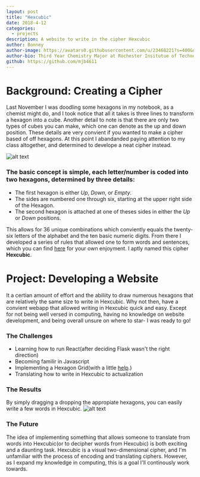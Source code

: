 ```yaml
---
layout: post
title: "Hexcubic"
date: 2018-4-12
categories:
  - projects
description: A website to write in the cipher Hexcubic
author: Bonney
author-image: https://avatars0.githubusercontent.com/u/23468221?s=400&u=3b35746a4c32d31795c47e2312f6130bbcdc10e7&v=4
author-bio: Third Year Chemistry Major at Rochester Insitutue of Technology
github: https://github.com/mjb4611
---
```


# Background: Creating a Cipher
Last November I was doodling some hexagons in my notebook, as a chemist might do, and I took notice that all it takes is three lines to transform a hexagon into a cube.
Another detail to note is that there are only two types of cubes you can make, which one can denote as the up and down position.
These details are very convient if you wanted to make a cipher based of off hexagons.
At this point I abandanded paying attention to my class altogether, and determined to develope a neat cipher instead.

![alt text](https://www.truthcontrol.com/files/truthcontrol/images/3644.gif)

### The basic concept is simple, each letter/number is coded into two hexagons, determined by three details:

* The first hexagon is either _Up_, _Down_, or _Empty_.
* The sides are numbered one through six, starting at the upper right side of the Hexagon.
* The second hexagon is attached at one of theses sides in either the _Up_ or _Down_ positions.

This allows for 36 unique combinations which conviently equals the twenty-six letters of the alphabet
and the ten basic numeric digits. 
From there I developed a series of rules that allowed one to form words and sentences, which you can find 
[here](https://drive.google.com/file/d/1GN5Qt6NdEn-Z8dyewqb9rwUd-WkOTAah/view?usp=sharing) for your own enjoyment. 
I aptly named this cipher **Hexcubic**.

# Project: Developing a Website
It a certian amount of effort and the abiliity to draw numerous hexagons that are relatively the same
size to write in Hexcubic. 
Why not then, have a convient webapp that allowed writing in Hexcubic quick and easy.
Except for not being well versed in computing, having no knowledge on website development,
and being overall unsure on where to star- I was ready to go!

### The Challenges
* Learning how to run React(after deciding Flask wasn't the right direction)
* Becoming familir in Javascript
* Implementing a Hexagon Grid(with a little [help](https://www.npmjs.com/package/react-hexgrid).)
* Translating how to write in Hexcubic to actualization

### The Results
By simply dragging a dropping the appropiate hexagons, you can easily write a few words in Hexcubic.
![alt text](https://scontent-lga3-1.xx.fbcdn.net/v/t1.15752-9/30656948_10204319285458120_7639113495060938752_n.png?_nc_cat=0&oh=0c3141e124ad491defef5fdf2bef9e3e&oe=5B6BBAE2)

### The Future
The idea of implementing something that allows someone to translate from words into Hexcubic(or to decipher words from Hexcubic) is both exciting 
and a daunting task.
Hexcubic is a visual two-dimensional cipher, and I'm unfamiliar with the process of encoding and translating ciphers. 
However, as I expand my knowledge in computing, this is a goal I'll continously work towards.
